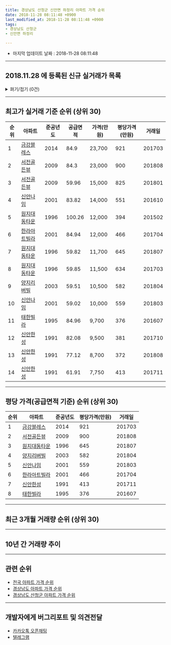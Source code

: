```yaml
---
title: 경상남도 산청군 신안면 하정리 아파트 가격 순위
date: 2018-11-28 08:11:48 +0900
last_modified_at: 2018-11-28 08:11:48 +0900
tags:
- 경상남도 산청군
- 신안면 하정리

---
```


* 마지막 업데이트 날짜 : 2018-11-28 08:11:48

---

## 2018.11.28 에 등록된 신규 실거래가 목록

<details>
<summary>펴기/접기 (0건)</summary>
<div markdown="1">

|아파트|준공년도|공급면적|가격(만원)|평당가격(만원)|거래일|
|---|---|---|---|---|---|
|없음||||||


</div>
</details>

---

## 최고가 실거래 기준 순위 (상위 30)


|순위|아파트|준공년도|공급면적|가격(만원)|평당가격(만원)|거래일|
|---|---|---|---|---|---|---|
|1|[금강블레스](https://search.naver.com/search.naver?query=%EA%B2%BD%EC%83%81%EB%82%A8%EB%8F%84+%EC%82%B0%EC%B2%AD%EA%B5%B0+%EC%8B%A0%EC%95%88%EB%A9%B4+%ED%95%98%EC%A0%95%EB%A6%AC+%EA%B8%88%EA%B0%95%EB%B8%94%EB%A0%88%EC%8A%A4)|2014|84.9|23,700|921|201703|
|2|[서전골든뷰](https://search.naver.com/search.naver?query=%EA%B2%BD%EC%83%81%EB%82%A8%EB%8F%84+%EC%82%B0%EC%B2%AD%EA%B5%B0+%EC%8B%A0%EC%95%88%EB%A9%B4+%ED%95%98%EC%A0%95%EB%A6%AC+%EC%84%9C%EC%A0%84%EA%B3%A8%EB%93%A0%EB%B7%B0)|2009|84.3|23,000|900|201808|
|3|[서전골든뷰](https://search.naver.com/search.naver?query=%EA%B2%BD%EC%83%81%EB%82%A8%EB%8F%84+%EC%82%B0%EC%B2%AD%EA%B5%B0+%EC%8B%A0%EC%95%88%EB%A9%B4+%ED%95%98%EC%A0%95%EB%A6%AC+%EC%84%9C%EC%A0%84%EA%B3%A8%EB%93%A0%EB%B7%B0)|2009|59.96|15,000|825|201801|
|4|[신안나임](https://search.naver.com/search.naver?query=%EA%B2%BD%EC%83%81%EB%82%A8%EB%8F%84+%EC%82%B0%EC%B2%AD%EA%B5%B0+%EC%8B%A0%EC%95%88%EB%A9%B4+%ED%95%98%EC%A0%95%EB%A6%AC+%EC%8B%A0%EC%95%88%EB%82%98%EC%9E%84)|2001|83.82|14,000|551|201610|
|5|[원지대동타운](https://search.naver.com/search.naver?query=%EA%B2%BD%EC%83%81%EB%82%A8%EB%8F%84+%EC%82%B0%EC%B2%AD%EA%B5%B0+%EC%8B%A0%EC%95%88%EB%A9%B4+%ED%95%98%EC%A0%95%EB%A6%AC+%EC%9B%90%EC%A7%80%EB%8C%80%EB%8F%99%ED%83%80%EC%9A%B4)|1996|100.26|12,000|394|201502|
|6|[한라아트빌라](https://search.naver.com/search.naver?query=%EA%B2%BD%EC%83%81%EB%82%A8%EB%8F%84+%EC%82%B0%EC%B2%AD%EA%B5%B0+%EC%8B%A0%EC%95%88%EB%A9%B4+%ED%95%98%EC%A0%95%EB%A6%AC+%ED%95%9C%EB%9D%BC%EC%95%84%ED%8A%B8%EB%B9%8C%EB%9D%BC)|2001|84.94|12,000|466|201704|
|7|[원지대동타운](https://search.naver.com/search.naver?query=%EA%B2%BD%EC%83%81%EB%82%A8%EB%8F%84+%EC%82%B0%EC%B2%AD%EA%B5%B0+%EC%8B%A0%EC%95%88%EB%A9%B4+%ED%95%98%EC%A0%95%EB%A6%AC+%EC%9B%90%EC%A7%80%EB%8C%80%EB%8F%99%ED%83%80%EC%9A%B4)|1996|59.82|11,700|645|201807|
|8|[원지대동타운](https://search.naver.com/search.naver?query=%EA%B2%BD%EC%83%81%EB%82%A8%EB%8F%84+%EC%82%B0%EC%B2%AD%EA%B5%B0+%EC%8B%A0%EC%95%88%EB%A9%B4+%ED%95%98%EC%A0%95%EB%A6%AC+%EC%9B%90%EC%A7%80%EB%8C%80%EB%8F%99%ED%83%80%EC%9A%B4)|1996|59.85|11,500|634|201703|
|9|[양지리버빌](https://search.naver.com/search.naver?query=%EA%B2%BD%EC%83%81%EB%82%A8%EB%8F%84+%EC%82%B0%EC%B2%AD%EA%B5%B0+%EC%8B%A0%EC%95%88%EB%A9%B4+%ED%95%98%EC%A0%95%EB%A6%AC+%EC%96%91%EC%A7%80%EB%A6%AC%EB%B2%84%EB%B9%8C)|2003|59.51|10,500|582|201804|
|10|[신안나임](https://search.naver.com/search.naver?query=%EA%B2%BD%EC%83%81%EB%82%A8%EB%8F%84+%EC%82%B0%EC%B2%AD%EA%B5%B0+%EC%8B%A0%EC%95%88%EB%A9%B4+%ED%95%98%EC%A0%95%EB%A6%AC+%EC%8B%A0%EC%95%88%EB%82%98%EC%9E%84)|2001|59.02|10,000|559|201803|
|11|[태한빌라](https://search.naver.com/search.naver?query=%EA%B2%BD%EC%83%81%EB%82%A8%EB%8F%84+%EC%82%B0%EC%B2%AD%EA%B5%B0+%EC%8B%A0%EC%95%88%EB%A9%B4+%ED%95%98%EC%A0%95%EB%A6%AC+%ED%83%9C%ED%95%9C%EB%B9%8C%EB%9D%BC)|1995|84.96|9,700|376|201607|
|12|[신안한성](https://search.naver.com/search.naver?query=%EA%B2%BD%EC%83%81%EB%82%A8%EB%8F%84+%EC%82%B0%EC%B2%AD%EA%B5%B0+%EC%8B%A0%EC%95%88%EB%A9%B4+%ED%95%98%EC%A0%95%EB%A6%AC+%EC%8B%A0%EC%95%88%ED%95%9C%EC%84%B1)|1991|82.08|9,500|381|201710|
|13|[신안한성](https://search.naver.com/search.naver?query=%EA%B2%BD%EC%83%81%EB%82%A8%EB%8F%84+%EC%82%B0%EC%B2%AD%EA%B5%B0+%EC%8B%A0%EC%95%88%EB%A9%B4+%ED%95%98%EC%A0%95%EB%A6%AC+%EC%8B%A0%EC%95%88%ED%95%9C%EC%84%B1)|1991|77.12|8,700|372|201808|
|14|[신안한성](https://search.naver.com/search.naver?query=%EA%B2%BD%EC%83%81%EB%82%A8%EB%8F%84+%EC%82%B0%EC%B2%AD%EA%B5%B0+%EC%8B%A0%EC%95%88%EB%A9%B4+%ED%95%98%EC%A0%95%EB%A6%AC+%EC%8B%A0%EC%95%88%ED%95%9C%EC%84%B1)|1991|61.91|7,750|413|201711|


---

## 평당 가격(공급면적 기준) 순위 (상위 30)


|순위|아파트|준공년도|평당가격(만원)|거래일|
|---|---|---|---|---|
|1|[금강블레스](https://search.naver.com/search.naver?query=%EA%B2%BD%EC%83%81%EB%82%A8%EB%8F%84+%EC%82%B0%EC%B2%AD%EA%B5%B0+%EC%8B%A0%EC%95%88%EB%A9%B4+%ED%95%98%EC%A0%95%EB%A6%AC+%EA%B8%88%EA%B0%95%EB%B8%94%EB%A0%88%EC%8A%A4)|2014|921|201703|
|2|[서전골든뷰](https://search.naver.com/search.naver?query=%EA%B2%BD%EC%83%81%EB%82%A8%EB%8F%84+%EC%82%B0%EC%B2%AD%EA%B5%B0+%EC%8B%A0%EC%95%88%EB%A9%B4+%ED%95%98%EC%A0%95%EB%A6%AC+%EC%84%9C%EC%A0%84%EA%B3%A8%EB%93%A0%EB%B7%B0)|2009|900|201808|
|3|[원지대동타운](https://search.naver.com/search.naver?query=%EA%B2%BD%EC%83%81%EB%82%A8%EB%8F%84+%EC%82%B0%EC%B2%AD%EA%B5%B0+%EC%8B%A0%EC%95%88%EB%A9%B4+%ED%95%98%EC%A0%95%EB%A6%AC+%EC%9B%90%EC%A7%80%EB%8C%80%EB%8F%99%ED%83%80%EC%9A%B4)|1996|645|201807|
|4|[양지리버빌](https://search.naver.com/search.naver?query=%EA%B2%BD%EC%83%81%EB%82%A8%EB%8F%84+%EC%82%B0%EC%B2%AD%EA%B5%B0+%EC%8B%A0%EC%95%88%EB%A9%B4+%ED%95%98%EC%A0%95%EB%A6%AC+%EC%96%91%EC%A7%80%EB%A6%AC%EB%B2%84%EB%B9%8C)|2003|582|201804|
|5|[신안나임](https://search.naver.com/search.naver?query=%EA%B2%BD%EC%83%81%EB%82%A8%EB%8F%84+%EC%82%B0%EC%B2%AD%EA%B5%B0+%EC%8B%A0%EC%95%88%EB%A9%B4+%ED%95%98%EC%A0%95%EB%A6%AC+%EC%8B%A0%EC%95%88%EB%82%98%EC%9E%84)|2001|559|201803|
|6|[한라아트빌라](https://search.naver.com/search.naver?query=%EA%B2%BD%EC%83%81%EB%82%A8%EB%8F%84+%EC%82%B0%EC%B2%AD%EA%B5%B0+%EC%8B%A0%EC%95%88%EB%A9%B4+%ED%95%98%EC%A0%95%EB%A6%AC+%ED%95%9C%EB%9D%BC%EC%95%84%ED%8A%B8%EB%B9%8C%EB%9D%BC)|2001|466|201704|
|7|[신안한성](https://search.naver.com/search.naver?query=%EA%B2%BD%EC%83%81%EB%82%A8%EB%8F%84+%EC%82%B0%EC%B2%AD%EA%B5%B0+%EC%8B%A0%EC%95%88%EB%A9%B4+%ED%95%98%EC%A0%95%EB%A6%AC+%EC%8B%A0%EC%95%88%ED%95%9C%EC%84%B1)|1991|413|201711|
|8|[태한빌라](https://search.naver.com/search.naver?query=%EA%B2%BD%EC%83%81%EB%82%A8%EB%8F%84+%EC%82%B0%EC%B2%AD%EA%B5%B0+%EC%8B%A0%EC%95%88%EB%A9%B4+%ED%95%98%EC%A0%95%EB%A6%AC+%ED%83%9C%ED%95%9C%EB%B9%8C%EB%9D%BC)|1995|376|201607|


---

## 최근 3개월 거래량 순위 (상위 30)


<div style="width:100%;">
    <canvas id="deal_count_ranking" height="250"></canvas>
</div>


<script>
new Chart(document.getElementById("deal_count_ranking"), {
    type: 'horizontalBar',
    data: {
        labels: ['신안나임', '원지대동타운', '서전골든뷰'],
        datasets: [{
            label: '실거래 수',
            data: [2, 1, 1],
            borderColor: "rgba(255, 0, 128, 1)",
            backgroundColor: "rgba(255, 0, 128, 0.5)",
            fill: false,
        }]
    },
    options: {
        responsive: true,
        title: {
            display: true,
            text: '최근 3개월 거래량 순위'
        },
        tooltips: {
            mode: 'index',
            intersect: false,
            callbacks: {
                title: function(tooltipItems, data) {
                    return "실거래 수:";
                },
                label: function(tooltipItem, data) {
                    return data.labels[tooltipItem.index] + ": " + tooltipItem.xLabel;
                }
            }
        },
        hover: {
            mode: 'nearest',
            intersect: true
        },
        scales: {
            xAxes: [{
                display: true,
                scaleLabel: {
                    display: true,
                    labelString: '실거래 수'
                },
                ticks: {
                    suggestedMin: 0,
                }
            }],
            yAxes: [{
                display: true,
                ticks: {
                    autoSkip: false,
                    callback: function(value, index, values) {
                        if (value.length > 15)
                            return value.substr(0, 13) + "...";
                        else
                            return value;
                    }
                },
                scaleLabel: {
                    display: false,
                }
            }]
        }
    }
});

</script>


---

## 10년 간 거래량 추이


<div style="width:100%;">
    <canvas id="deal_progress" height="250"></canvas>
</div>

<script>
new Chart(document.getElementById("deal_progress"), {
    type: 'line',
    data: {
        labels: ['200811','200812','200901','200902','200903','200904','200905','200906','200907','200908','200909','200910','200911','200912','201001','201002','201003','201004','201005','201006','201007','201008','201009','201010','201011','201012','201101','201102','201103','201104','201105','201106','201107','201108','201109','201110','201111','201112','201201','201202','201203','201204','201205','201206','201207','201208','201209','201210','201211','201212','201301','201302','201303','201304','201305','201306','201307','201308','201309','201310','201311','201312','201401','201402','201403','201404','201405','201406','201407','201408','201409','201410','201411','201412','201501','201502','201503','201504','201505','201506','201507','201508','201509','201510','201511','201512','201601','201602','201603','201604','201605','201606','201607','201608','201609','201610','201611','201612','201701','201702','201703','201704','201705','201706','201707','201708','201709','201710','201711','201712','201801','201802','201803','201804','201805','201806','201807','201808','201809','201810','201811'],
        datasets: [{
            label: '실거래 수',
            pointRadius: 1,
            data: [1, 1, 1, 0, 1, 3, 1, 2, 0, 2, 2, 2, 3, 7, 3, 4, 5, 4, 5, 1, 11, 4, 2, 4, 4, 4, 0, 9, 6, 6, 4, 3, 3, 4, 1, 1, 3, 2, 1, 3, 2, 0, 3, 5, 1, 1, 2, 1, 7, 4, 1, 4, 4, 3, 3, 0, 2, 0, 4, 1, 4, 2, 0, 3, 6, 5, 3, 2, 3, 1, 3, 2, 1, 4, 17, 9, 6, 2, 3, 0, 2, 1, 5, 1, 0, 2, 2, 6, 6, 2, 14, 10, 5, 9, 8, 4, 2, 5, 2, 7, 6, 4, 1, 1, 0, 0, 0, 1, 3, 3, 3, 4, 3, 4, 2, 1, 3, 5, 2, 2, 0],
            borderColor: "rgba(255, 201, 14, 1)",
            backgroundColor: "rgba(255, 201, 14, 0.5)",
            fill: true,
        }]
    },
    options: {
        responsive: true,
        title: {
            display: true,
            text: '10년간 거래량 추이'
        },
        tooltips: {
            mode: 'index',
            intersect: false,
        },
        hover: {
            mode: 'nearest',
            intersect: true
        },
        scales: {
            xAxes: [{
                display: true,
                scaleLabel: {
                    display: true,
                    labelString: '년/월'
                }
            }],
            yAxes: [{
                display: true,
                ticks: {
                    suggestedMin: 0,
                },
                scaleLabel: {
                    display: true,
                    labelString: '실거래 수'
                }
            }]
        }
    }
});

</script>


---

## 관련 순위

- [전국 아파트 가격 순위](https://inasie.github.io/apt-ranking/전국)
- [경상남도 아파트 가격 순위](https://inasie.github.io/apt-ranking/경상남도)
- [경상남도 산청군 아파트 가격 순위](https://inasie.github.io/apt-ranking/경상남도-산청군)


---

## 개발자에게 버그리포트 및 의견전달

- [카카오톡 오픈채팅](https://open.kakao.com/o/gLJUAP4)
- [텔레그램](https://t.me/inasie)

